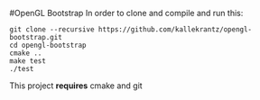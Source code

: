 #OpenGL Bootstrap
In order to clone and compile and run this:

    git clone --recursive https://github.com/kallekrantz/opengl-bootstrap.git
    cd opengl-bootstrap
    cmake ..
    make test
    ./test


This project __requires__ cmake and git
